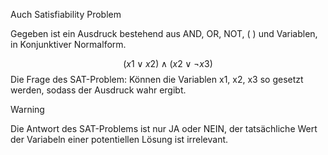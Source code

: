Auch Satisfiability Problem

Gegeben ist ein Ausdruck bestehend aus AND, OR, NOT, ( ) und Variablen, in Konjunktiver Normalform.

$$
(x1∨x2)∧(x2∨¬x3)
$$
Die Frage des SAT-Problem: Können die Variablen x1, x2, x3 so gesetzt werden, sodass der Ausdruck wahr ergibt. 


> [!Warning] 
> Die Antwort des SAT-Problems ist nur JA oder NEIN, der tatsächliche Wert der Variabeln einer potentiellen Lösung ist irrelevant.


